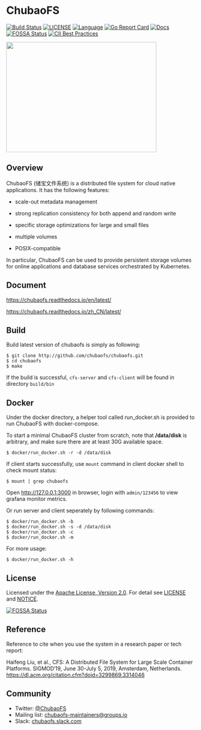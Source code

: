 # ChubaoFS

[![Build Status](https://travis-ci.org/chubaofs/chubaofs.svg?branch=master)](https://travis-ci.org/chubaofs/chubaofs)
[![LICENSE](https://img.shields.io/github/license/chubaofs/chubaofs.svg)](https://github.com/chubaofs/chubaofs/blob/master/LICENSE)
[![Language](https://img.shields.io/badge/Language-Go-blue.svg)](https://golang.org/)
[![Go Report Card](https://goreportcard.com/badge/github.com/chubaofs/chubaofs)](https://goreportcard.com/report/github.com/chubaofs/chubaofs)
[![Docs](https://readthedocs.org/projects/chubaofs/badge/?version=latest)](https://chubaofs.readthedocs.io/en/latest/?badge=latest)
[![FOSSA Status](https://app.fossa.io/api/projects/git%2Bgithub.com%2Fchubaofs%2Fcfs.svg?type=shield)](https://app.fossa.io/projects/git%2Bgithub.com%2Fchubaofs%2Fcfs?ref=badge_shield)
[![CII Best Practices](https://bestpractices.coreinfrastructure.org/projects/2761/badge)](https://bestpractices.coreinfrastructure.org/projects/2761)

<img src="https://user-images.githubusercontent.com/47099843/55525970-bf53d880-56c5-11e9-8c28-55d208859824.png" width="400" height="293" />


## Overview

ChubaoFS (储宝文件系统) is a distributed file system for cloud native applications. It has the following features:

* scale-out metadata management

* strong replication consistency for both append and random write

* specific storage optimizations for large and small files

* multiple volumes

* POSIX-compatible

In particular, ChubaoFS can be used to provide persistent storage volumes for online applications and database services orchestrated by Kubernetes. 


## Document

https://chubaofs.readthedocs.io/en/latest/

https://chubaofs.readthedocs.io/zh_CN/latest/


## Build

Build latest version of chubaofs is simply as following:

```
$ git clone http://github.com/chubaofs/chubaofs.git
$ cd chubaofs
$ make
```

If the build is successful, `cfs-server` and `cfs-client` will be found in directory `build/bin`


## Docker

Under the docker directory, a helper tool called run_docker.sh is provided to run ChubaoFS with docker-compose.

To start a minimal ChubaoFS cluster from scratch, note that **/data/disk** is arbitrary, and make sure there are at least 30G available space.

```
$ docker/run_docker.sh -r -d /data/disk
```

If client starts successfully, use `mount` command in client docker shell to check mount status:

```
$ mount | grep chubaofs
```

Open http://127.0.0.1:3000 in browser, login with `admin/123456` to view grafana monitor metrics.

Or run server and client seperately by following commands:

```
$ docker/run_docker.sh -b
$ docker/run_docker.sh -s -d /data/disk
$ docker/run_docker.sh -c
$ docker/run_docker.sh -m
```

For more usage:

```
$ docker/run_docker.sh -h
```


## License

Licensed under the [Apache License, Version 2.0](http://www.apache.org/licenses/LICENSE-2.0).
For detail see [LICENSE](LICENSE) and [NOTICE](NOTICE).

[![FOSSA Status](https://app.fossa.io/api/projects/git%2Bgithub.com%2Fchubaofs%2Fcfs.svg?type=large)](https://app.fossa.io/projects/git%2Bgithub.com%2Fchubaofs%2Fcfs?ref=badge_large)


## Reference

Reference to cite when you use the system in a research paper or tech report: 

Haifeng Liu, et al., CFS: A Distributed File System for Large Scale Container Platforms. SIGMOD‘19, June 30-July 5, 2019, Amsterdam, Netherlands. https://dl.acm.org/citation.cfm?doid=3299869.3314046


## Community

* Twitter: [@ChubaoFS](https://twitter.com/ChubaoFS)
* Mailing list: chubaofs-maintainers@groups.io 
* Slack: [chubaofs.slack.com](https://chubaofs.slack.com/)


